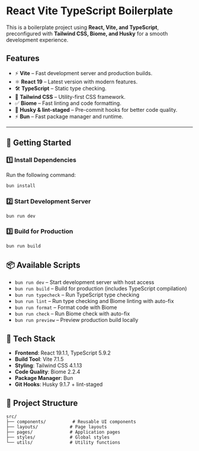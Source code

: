 # React Vite TypeScript Boilerplate

This is a boilerplate project using **React, Vite, and TypeScript**, preconfigured with **Tailwind CSS, Biome, and Husky** for a smooth development experience.

## Features

- ⚡ **Vite** – Fast development server and production builds.
- ⚛️ **React 19** – Latest version with modern features.
- 🛠 **TypeScript** – Static type checking.
- 🎨 **Tailwind CSS** – Utility-first CSS framework.
- ✅ **Biome** – Fast linting and code formatting.
- 🐶 **Husky & lint-staged** – Pre-commit hooks for better code quality.
- ⚡ **Bun** – Fast package manager and runtime.

---

## 🚀 Getting Started

### 1️⃣ Install Dependencies

Run the following command:

```bash
bun install
```

### 2️⃣ Start Development Server

```bash
bun run dev
```

### 3️⃣ Build for Production

```bash
bun run build
```

## 📦 Available Scripts

- `bun run dev` – Start development server with host access
- `bun run build` – Build for production (includes TypeScript compilation)
- `bun run typecheck` – Run TypeScript type checking
- `bun run lint` – Run type checking and Biome linting with auto-fix
- `bun run format` – Format code with Biome
- `bun run check` – Run Biome check with auto-fix
- `bun run preview` – Preview production build locally

## 🔧 Tech Stack

- **Frontend**: React 19.1.1, TypeScript 5.9.2
- **Build Tool**: Vite 7.1.5
- **Styling**: Tailwind CSS 4.1.13
- **Code Quality**: Biome 2.2.4
- **Package Manager**: Bun
- **Git Hooks**: Husky 9.1.7 + lint-staged

## 📁 Project Structure

```
src/
├── components/          # Reusable UI components
├── layouts/            # Page layouts
├── pages/              # Application pages
├── styles/             # Global styles
└── utils/              # Utility functions
